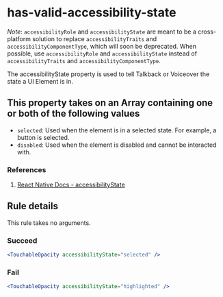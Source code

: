 # has-valid-accessibility-state

*Note*: `accessibilityRole` and `accessibilityState` are meant to be a cross-platform solution to replace `accessibilityTraits` and `accessibilityComponentType`, which will soon be deprecated. When possible, use `accessibilityRole` and `accessibilityState` instead of `accessibilityTraits` and `accessibilityComponentType`.

The accessibilityState property is used to tell Talkback or Voiceover the state a UI Element is in.

## This property takes on an Array containing one or both of the following values

- `selected`: Used when the element is in a selected state. For example, a button is selected.
- `disabled`: Used when the element is disabled and cannot be interacted with.

### References

1. [React Native Docs - accessibilityState](https://facebook.github.io/react-native/docs/accessibility.html#accessibilitystate-ios-android)

## Rule details

This rule takes no arguments.

### Succeed

```jsx
<TouchableOpacity accessibilityState="selected" />
```

### Fail

```jsx
<TouchableOpacity accessibilityState="highlighted" />
```
